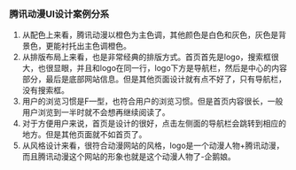 ### 腾讯动漫UI设计案例分系
1. 从配色上来看，腾讯动漫以橙色为主色调，其他颜色是白色和灰色，灰色是背景色，更能衬托出主色调橙色。
2. 从排版布局上来看，也是非常经典的排版方式。首页首先是logo，搜索框很大，也很显眼，并且和logo在同一行，logo下方是导航栏，然后是中心的内容部分，最后是底部网站信息。但是其他页面设计就有点不好了，只有导航栏，没有搜索框。
3. 用户的浏览习惯是F—型，也符合用户的浏览习惯。但是首页内容很长，一般用户浏览到一半时就不会想再继续阅读了。
4. 对于方便用户来说，首页是设计的很好，点击左侧面的导航栏会跳转到相应的地方。但是其他页面就不如首页了。
5. 从风格设计来看，很符合动漫网站的风格，logo是一个动漫人物+腾讯动漫，而且腾讯动漫这个网站的形象也就是这个动漫人物了-企鹅娘。
